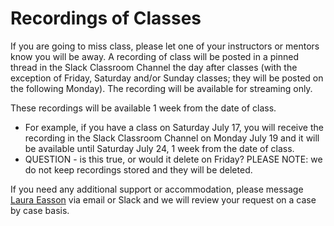 # Recordings of Classes
If you are going to miss class, please let one of your instructors or mentors know you will be away. A recording of class will be posted in a pinned thread in the Slack Classroom Channel the day after classes (with the exception of Friday, Saturday and/or Sunday classes; they will be posted on the following Monday). The recording will be available for streaming only. 

These recordings will be available 1 week from the date of class. 
- For example, if you have a class on Saturday July 17, you will receive the recording in the Slack Classroom Channel on Monday July 19 and it will be available until Saturday July 24, 1 week from the date of class. 
- QUESTION - is this true, or would it delete on Friday? 
PLEASE NOTE: we do not keep recordings stored and they will be deleted. 

If you need any additional support or accommodation, please message [Laura Easson](mailto:laura.easson@junocollege.com) via email or Slack and we will review your request on a case by case basis.
